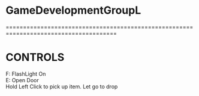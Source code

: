 # GameDevelopmentGroupL

======================================================================================
<h1>CONTROLS</h1>

F: FlashLight On <br>
E: Open Door <br>
Hold Left Click to pick up item. Let go to drop
